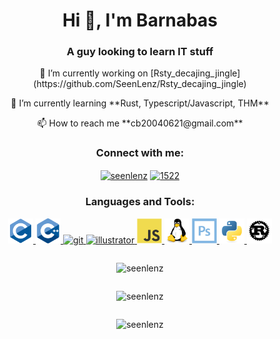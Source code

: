 <h1 align="center">Hi 👋, I'm Barnabas</h1>
<h3 align="center">A guy looking to learn IT stuff</h3>

<p align="center">
🔭 I’m currently working on [Rsty_decajing_jingle](https://github.com/SeenLenz/Rsty_decajing_jingle)
</p>
<p align="center">
🌱 I’m currently learning **Rust, Typescript/Javascript, THM**
</p>
<p align="center">
📫 How to reach me **cb20040621@gmail.com**
</p>

<h3 align="center">Connect with me:</h3>
<p align="center">
<a href="https://instagram.com/seenlenz" target="blank"><img align="center" src="https://raw.githubusercontent.com/rahuldkjain/github-profile-readme-generator/master/src/images/icons/Social/instagram.svg" alt="seenlenz" height="30" width="40" /></a>
<a href="https://discord.gg/1522" target="blank"><img align="center" src="https://raw.githubusercontent.com/rahuldkjain/github-profile-readme-generator/master/src/images/icons/Social/discord.svg" alt="1522" height="30" width="40" /></a>
</p>
<h3 align="center" width=300px>Languages and Tools:</h3>
<p align="center"> <a href="https://www.cprogramming.com/" target="_blank" rel="noreferrer"> <img src="https://raw.githubusercontent.com/devicons/devicon/master/icons/c/c-original.svg" alt="c" width="40" height="40"/> </a> <a href="https://www.w3schools.com/cpp/" target="_blank" rel="noreferrer"> <img src="https://raw.githubusercontent.com/devicons/devicon/master/icons/cplusplus/cplusplus-original.svg" alt="cplusplus" width="40" height="40"/> </a> <a href="https://git-scm.com/" target="_blank" rel="noreferrer"> <img src="https://www.vectorlogo.zone/logos/git-scm/git-scm-icon.svg" alt="git" width="40" height="40"/> </a> <a href="https://www.adobe.com/in/products/illustrator.html" target="_blank" rel="noreferrer"> <img src="https://www.vectorlogo.zone/logos/adobe_illustrator/adobe_illustrator-icon.svg" alt="illustrator" width="40" height="40"/> </a> <a href="https://developer.mozilla.org/en-US/docs/Web/JavaScript" target="_blank" rel="noreferrer"> <img src="https://raw.githubusercontent.com/devicons/devicon/master/icons/javascript/javascript-original.svg" alt="javascript" width="40" height="40"/> </a> <a href="https://www.linux.org/" target="_blank" rel="noreferrer"> <img src="https://raw.githubusercontent.com/devicons/devicon/master/icons/linux/linux-original.svg" alt="linux" width="40" height="40"/> </a> <a href="https://www.photoshop.com/en" target="_blank" rel="noreferrer"> <img src="https://raw.githubusercontent.com/devicons/devicon/master/icons/photoshop/photoshop-line.svg" alt="photoshop" width="40" height="40"/> </a> <a href="https://www.python.org" target="_blank" rel="noreferrer"> <img src="https://raw.githubusercontent.com/devicons/devicon/master/icons/python/python-original.svg" alt="python" width="40" height="40"/> </a> <a href="https://www.rust-lang.org" target="_blank" rel="noreferrer"> <img src="https://raw.githubusercontent.com/devicons/devicon/master/icons/rust/rust-plain.svg" alt="rust" width="40" height="40"/> </a> </p>

<div class="container" style="width=100%; display: flex; align-items: center; justify-content: space-around; flex-wrap: wrap;">

</div>
<div class="container" style="width=100%; display: flex; align-items: center; justify-content: space-around; flex-wrap: wrap;">
<p><img  width="400px" src="https://github-readme-streak-stats.herokuapp.com/?user=seenlenz&theme=tokyonight&hide_border=true" alt="seenlenz" /></p>
</div>

<div class="container" style="width=100%; display: flex; align-items: center; justify-content: space-around; flex-wrap: wrap;">
<p><img  width="400px" src="https://github-readme-stats.vercel.app/api?username=seenlenz&show_icons=true&theme=tokyonight&hide_border=true&locale=en" alt="seenlenz" /></p>
</div>

<div class="container" style="width=100%; display: flex; align-items: center; justify-content: space-around; flex-wrap: wrap;">
<p><img  width="400px"src="https://github-readme-stats.vercel.app/api/top-langs?username=seenlenz&show_icons=true&theme=tokyonight&hide_border=true&locale=en&layout=compact" alt="seenlenz" /></p>
</div>
